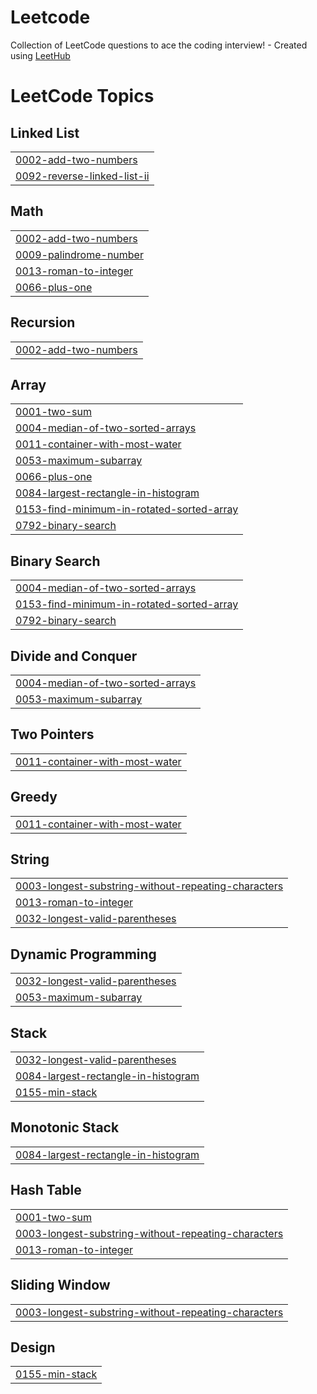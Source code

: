 # Leetcode
Collection of LeetCode questions to ace the coding interview! - Created using [LeetHub](https://github.com/QasimWani/LeetHub)

<!---LeetCode Topics Start-->
# LeetCode Topics
## Linked List
|  |
| ------- |
| [0002-add-two-numbers](https://github.com/jainilDesai/Leetcode/tree/master/0002-add-two-numbers) |
| [0092-reverse-linked-list-ii](https://github.com/jainilDesai/Leetcode/tree/master/0092-reverse-linked-list-ii) |
## Math
|  |
| ------- |
| [0002-add-two-numbers](https://github.com/jainilDesai/Leetcode/tree/master/0002-add-two-numbers) |
| [0009-palindrome-number](https://github.com/jainilDesai/Leetcode/tree/master/0009-palindrome-number) |
| [0013-roman-to-integer](https://github.com/jainilDesai/Leetcode/tree/master/0013-roman-to-integer) |
| [0066-plus-one](https://github.com/jainilDesai/Leetcode/tree/master/0066-plus-one) |
## Recursion
|  |
| ------- |
| [0002-add-two-numbers](https://github.com/jainilDesai/Leetcode/tree/master/0002-add-two-numbers) |
## Array
|  |
| ------- |
| [0001-two-sum](https://github.com/jainilDesai/Leetcode/tree/master/0001-two-sum) |
| [0004-median-of-two-sorted-arrays](https://github.com/jainilDesai/Leetcode/tree/master/0004-median-of-two-sorted-arrays) |
| [0011-container-with-most-water](https://github.com/jainilDesai/Leetcode/tree/master/0011-container-with-most-water) |
| [0053-maximum-subarray](https://github.com/jainilDesai/Leetcode/tree/master/0053-maximum-subarray) |
| [0066-plus-one](https://github.com/jainilDesai/Leetcode/tree/master/0066-plus-one) |
| [0084-largest-rectangle-in-histogram](https://github.com/jainilDesai/Leetcode/tree/master/0084-largest-rectangle-in-histogram) |
| [0153-find-minimum-in-rotated-sorted-array](https://github.com/jainilDesai/Leetcode/tree/master/0153-find-minimum-in-rotated-sorted-array) |
| [0792-binary-search](https://github.com/jainilDesai/Leetcode/tree/master/0792-binary-search) |
## Binary Search
|  |
| ------- |
| [0004-median-of-two-sorted-arrays](https://github.com/jainilDesai/Leetcode/tree/master/0004-median-of-two-sorted-arrays) |
| [0153-find-minimum-in-rotated-sorted-array](https://github.com/jainilDesai/Leetcode/tree/master/0153-find-minimum-in-rotated-sorted-array) |
| [0792-binary-search](https://github.com/jainilDesai/Leetcode/tree/master/0792-binary-search) |
## Divide and Conquer
|  |
| ------- |
| [0004-median-of-two-sorted-arrays](https://github.com/jainilDesai/Leetcode/tree/master/0004-median-of-two-sorted-arrays) |
| [0053-maximum-subarray](https://github.com/jainilDesai/Leetcode/tree/master/0053-maximum-subarray) |
## Two Pointers
|  |
| ------- |
| [0011-container-with-most-water](https://github.com/jainilDesai/Leetcode/tree/master/0011-container-with-most-water) |
## Greedy
|  |
| ------- |
| [0011-container-with-most-water](https://github.com/jainilDesai/Leetcode/tree/master/0011-container-with-most-water) |
## String
|  |
| ------- |
| [0003-longest-substring-without-repeating-characters](https://github.com/jainilDesai/Leetcode/tree/master/0003-longest-substring-without-repeating-characters) |
| [0013-roman-to-integer](https://github.com/jainilDesai/Leetcode/tree/master/0013-roman-to-integer) |
| [0032-longest-valid-parentheses](https://github.com/jainilDesai/Leetcode/tree/master/0032-longest-valid-parentheses) |
## Dynamic Programming
|  |
| ------- |
| [0032-longest-valid-parentheses](https://github.com/jainilDesai/Leetcode/tree/master/0032-longest-valid-parentheses) |
| [0053-maximum-subarray](https://github.com/jainilDesai/Leetcode/tree/master/0053-maximum-subarray) |
## Stack
|  |
| ------- |
| [0032-longest-valid-parentheses](https://github.com/jainilDesai/Leetcode/tree/master/0032-longest-valid-parentheses) |
| [0084-largest-rectangle-in-histogram](https://github.com/jainilDesai/Leetcode/tree/master/0084-largest-rectangle-in-histogram) |
| [0155-min-stack](https://github.com/jainilDesai/Leetcode/tree/master/0155-min-stack) |
## Monotonic Stack
|  |
| ------- |
| [0084-largest-rectangle-in-histogram](https://github.com/jainilDesai/Leetcode/tree/master/0084-largest-rectangle-in-histogram) |
## Hash Table
|  |
| ------- |
| [0001-two-sum](https://github.com/jainilDesai/Leetcode/tree/master/0001-two-sum) |
| [0003-longest-substring-without-repeating-characters](https://github.com/jainilDesai/Leetcode/tree/master/0003-longest-substring-without-repeating-characters) |
| [0013-roman-to-integer](https://github.com/jainilDesai/Leetcode/tree/master/0013-roman-to-integer) |
## Sliding Window
|  |
| ------- |
| [0003-longest-substring-without-repeating-characters](https://github.com/jainilDesai/Leetcode/tree/master/0003-longest-substring-without-repeating-characters) |
## Design
|  |
| ------- |
| [0155-min-stack](https://github.com/jainilDesai/Leetcode/tree/master/0155-min-stack) |
<!---LeetCode Topics End-->